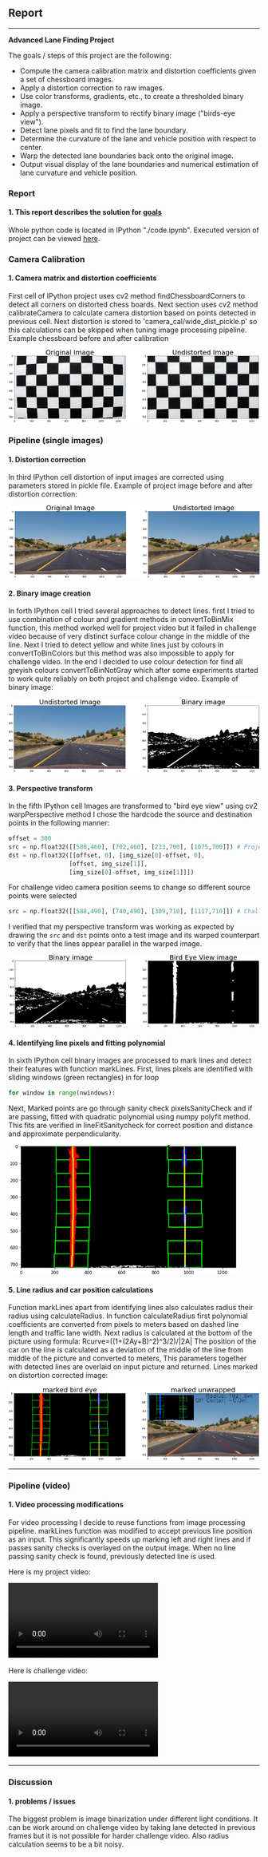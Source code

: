 ## Report

---

**Advanced Lane Finding Project**

The goals / steps of this project are the following:

* Compute the camera calibration matrix and distortion coefficients given a set of chessboard images.
* Apply a distortion correction to raw images.
* Use color transforms, gradients, etc., to create a thresholded binary image.
* Apply a perspective transform to rectify binary image ("birds-eye view").
* Detect lane pixels and fit to find the lane boundary.
* Determine the curvature of the lane and vehicle position with respect to center.
* Warp the detected lane boundaries back onto the original image.
* Output visual display of the lane boundaries and numerical estimation of lane curvature and vehicle position.

[//]: # (Image References)

[chessboardImage]: ./reportPict/chessBoard.PNG "Undistorted chessboard"
[undistortImage]: ./reportPict/undistort.PNG "Undistorted project image"
[binaryImage]: ./reportPict/binary.PNG "Binary project image"
[wrappedImage]: ./reportPict/wrapped.PNG "Wrapped project image"
[markedImage]: ./reportPict/markedLines.PNG "marked project image"
[markedUndistImage]: ./reportPict/markedUndist.PNG "marked undistorted project image"
[projectVideo]: ./output_videos/project_video.mp4 "Project Video"
[challengeVideo]: ./output_videos/challenge_video.mp4 "challenge Video"


### Report

#### 1. This report describes the solution for [goals](https://review.udacity.com/#!/rubrics/571/view)  

Whole python code is located in IPython "./code.ipynb". Executed version of project can be viewed [here](./code.html).

### Camera Calibration

#### 1. Camera matrix and distortion coefficients

First cell of IPython project uses cv2 method findChessboardCorners to detect all corners on distorted chess boards. 
Next section uses cv2 method calibrateCamera to calculate camera distortion based on points detected in previous cell. Next distortion is stored to 'camera_cal/wide_dist_pickle.p' so this calculations can be skipped when tuning image processing pipeline. 
Example chessboard before and after calibration 

![Example chessboard before and after calibration][chessboardImage]

### Pipeline (single images)

#### 1. Distortion correction

In third IPython cell distortion of input images are corrected using parameters stored in pickle file. 
Example of project image before and after distortion correction:

![Undistorted project image][undistortImage]

#### 2. Binary image creation

In forth IPython cell I tried several approaches to detect lines. first I tried to use combination of colour and gradient methods in convertToBinMix function, this method worked well for project video but it failed in challenge video because of very distinct surface colour change in the middle of the line.
Next I tried to detect yellow and white lines just by colours in convertToBinColors but this method was also impossible to apply for challenge video.
In the end I decided to use colour detection for find all greyish colours convertToBinNotGray which after some experiments started to work quite reliably on both project and challenge video.
Example of binary image:
 
![Binary project image][binaryImage]

#### 3. Perspective transform

In the fifth IPython cell Images are transformed to "bird eye view" using cv2 warpPerspective method I chose the hardcode the source and destination points in the following manner:

```python
offset = 300
src = np.float32([[580,460], [702,460], [233,700], [1075,700]]) # Project video
dst = np.float32([[offset, 0], [img_size[0]-offset, 0], 
                 [offset, img_size[1]], 
                 [img_size[0]-offset, img_size[1]]])
```
For challenge video camera position seems to change so different source points were selected
```python
src = np.float32([[588,490], [740,490], [309,710], [1117,710]]) # Challenge video
```

I verified that my perspective transform was working as expected by drawing the `src` and `dst` points onto a test image and its warped counterpart to verify that the lines appear parallel in the warped image.

![Wrapped project image][wrappedImage]

#### 4. Identifying line pixels and fitting polynomial

In sixth IPython cell binary images are processed to mark lines and detect their features with function markLines. 
First, lines pixels are identified with sliding windows (green rectangles) in for loop
```python
for window in range(nwindows):
```
Next, Marked points are go through sanity check pixelsSanityCheck and if are passing, fitted with quadratic polynomial using numpy polyfit method. This fits are verified in lineFitSanitycheck for correct position and distance and approximate perpendicularity. 

![marked project image][markedImage]

#### 5. Line radius and car position calculations

Function markLines apart from identifying lines also calculates radius their radius using calculateRadius. In function calculateRadius first polynomial coefficients are converted from pixels to meters based on dashed line length and traffic lane width. Next radius is calculated at the bottom of the picture using formula:
Rcurve=((1+(2Ay+B)^2)^3/2)/|2A|
The position of the car on the line is calculated as a deviation of the middle of the line from middle of the picture and converted to meters, This parameters together with detected lines are overlaid on input picture and returned.
Lines marked on distortion corrected image:

![marked undistorted project image][markedUndistImage]

---

### Pipeline (video)

#### 1. Video processing modifications

For video processing I decide to reuse functions from image processing pipeline. markLines function was modified to accept previous line position as an input. This significantly speeds up marking left and right lines and if passes sanity checks is overlayed on the output image. 
When no line passing sanity check is found, previously detected line is used.

Here is my project video: 

![project video][projectVideo]

Here is challenge video:

![challenge video][challengeVideo]


---

### Discussion

#### 1. problems / issues

The biggest problem is image binarization under different light conditions. It can be work around on challenge video by taking lane detected in previous frames but it is not possible for harder challenge video. Also radius calculation seems to be a bit noisy.
